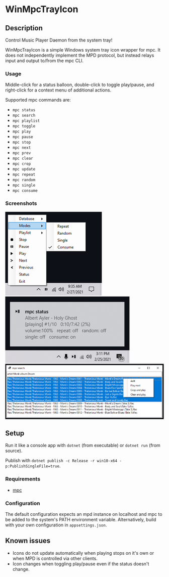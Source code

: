 # WinMpcTrayIcon

## Description
Control Music Player Daemon from the system tray!

WinMpcTrayIcon is a simple Windows system tray icon wrapper for mpc. It does not independently implement the MPD protocol, but instead relays input and output to/from the mpc CLI.

### Usage

Middle-click for a status balloon, double-click to toggle play/pause, and right-click for a context menu of additional actions. 

Supported mpc commands are:
* `mpc status`
* `mpc search`
* `mpc playlist`
* `mpc toggle`
* `mpc play`
* `mpc pause`
* `mpc stop`
* `mpc next`
* `mpc prev`
* `mpc clear`
* `mpc crop`
* `mpc update`
* `mpc repeat`
* `mpc random`
* `mpc single`
* `mpc consume`

### Screenshots
![Context menu](https://github.com/clkmsc/WinMpcTrayIcon/blob/master/images/2.png?raw=true)
![Status tooltip](https://github.com/clkmsc/WinMpcTrayIcon/blob/master/images/1.png?raw=true)
![Search](https://github.com/clkmsc/WinMpcTrayIcon/blob/master/images/3.png?raw=true)

## Setup

Run it like a console app with `dotnet` (from executable) or `dotnet run` (from source).

Publish with `dotnet publish -c Release -r win10-x64 -p:PublishSingleFile=true`.

### Requirements

* [mpc](https://www.musicpd.org/download/mpc/0/)

### Configuration

The default configuration expects an mpd instance on localhost and mpc to be added to the system's PATH environment variable. Alternatively, build with your own configuration in `appsettings.json`.

## Known issues

* Icons do not update automatically when playing stops on it's own or when MPD is controlled via other clients.
* Icon changes when toggling play/pause even if the status doesn't change.
